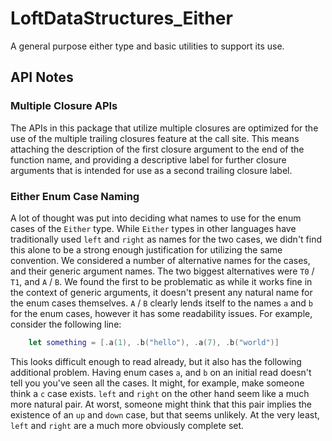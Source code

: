 # LoftDataStructures_Either

A general purpose either type and basic utilities to support its use.

## API Notes

### Multiple Closure APIs

The APIs in this package that utilize multiple closures are optimized for the
use of the multiple trailing closures feature at the call site. This means
attaching the description of the first closure argument to the end of the
function name, and providing a descriptive label for further closure arguments
that is intended for use as a second trailing closure label.

### Either Enum Case Naming

A lot of thought was put into deciding what names to use for the enum cases of
the `Either` type. While `Either` types in other languages have traditionally
used `left` and `right` as names for the two cases, we didn't find this alone to
be a strong enough justification for utilizing the same convention. We
considered a number of alternative names for the cases, and their generic
argument names. The two biggest alternatives were `T0` / `T1`, and `A` / `B`. We
found the first to be problematic as while it works fine in the context of
generic arguments, it doesn't present any natural name for the enum cases
themselves. `A` / `B` clearly lends itself to the names `a` and `b` for the enum
cases, however it has some readability issues. For example, consider the
following line:

```swift
    let something = [.a(1), .b("hello"), .a(7), .b("world")]
```

This looks difficult enough to read already, but it also has the following
additional problem. Having enum cases `a`, and `b` on an initial read doesn't
tell you you've seen all the cases. It might, for example, make someone think a
`c` case exists. `left` and `right` on the other hand seem like a much more
natural pair. At worst, someone might think that this pair implies the existence
of an `up` and `down` case, but that seems unlikely. At the very least, `left`
and `right` are a much more obviously complete set.